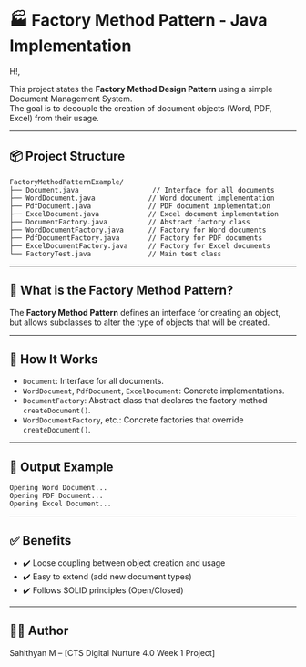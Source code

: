 # 🏭 Factory Method Pattern - Java Implementation
H!,

This project states the **Factory Method Design Pattern** using a simple Document Management System.  
The goal is to decouple the creation of document objects (Word, PDF, Excel) from their usage.

---

## 📦 Project Structure

```
FactoryMethodPatternExample/
├── Document.java                  // Interface for all documents
├── WordDocument.java             // Word document implementation
├── PdfDocument.java              // PDF document implementation
├── ExcelDocument.java            // Excel document implementation
├── DocumentFactory.java          // Abstract factory class
├── WordDocumentFactory.java      // Factory for Word documents
├── PdfDocumentFactory.java       // Factory for PDF documents
├── ExcelDocumentFactory.java     // Factory for Excel documents
└── FactoryTest.java              // Main test class
```

---

## 🧠 What is the Factory Method Pattern?

The **Factory Method Pattern** defines an interface for creating an object,  
but allows subclasses to alter the type of objects that will be created.

---

## 🚀 How It Works

- `Document`: Interface for all documents.
- `WordDocument`, `PdfDocument`, `ExcelDocument`: Concrete implementations.
- `DocumentFactory`: Abstract class that declares the factory method `createDocument()`.
- `WordDocumentFactory`, etc.: Concrete factories that override `createDocument()`.

---

## 🧪 Output Example

```
Opening Word Document...
Opening PDF Document...
Opening Excel Document...
```

---

## ✅ Benefits

- ✔️ Loose coupling between object creation and usage
- ✔️ Easy to extend (add new document types)
- ✔️ Follows SOLID principles (Open/Closed)

---

## 👨‍💻 Author

Sahithyan M – [CTS Digital Nurture 4.0 Week 1 Project]
